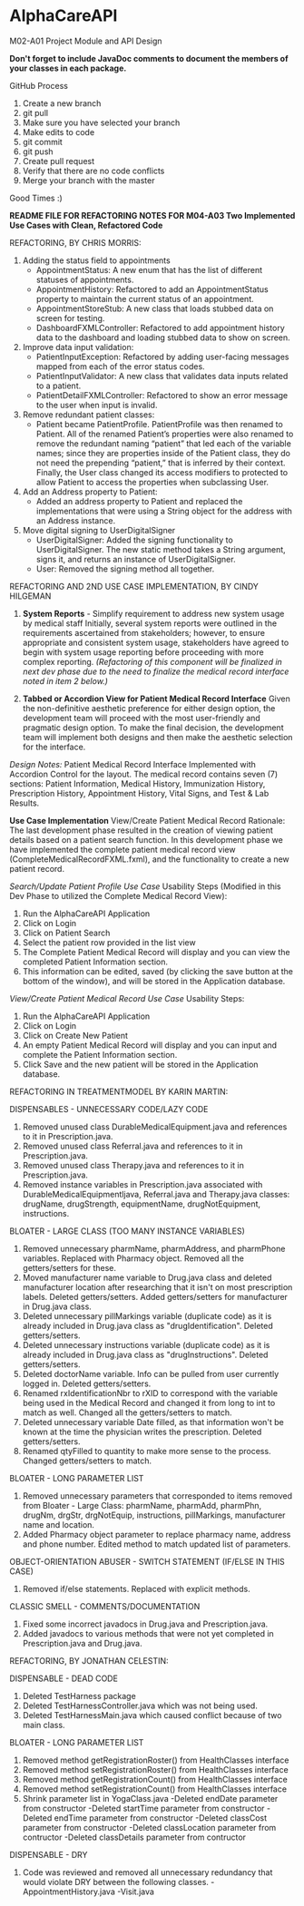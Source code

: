 # AlphaCareAPI
M02-A01 Project Module and API Design 

**Don't forget to include JavaDoc comments to document the members of your classes in each package.**

GitHub Process
1) Create a new branch
2) git pull
3) Make sure you have selected your branch 
4) Make edits to code
5) git commit
6) git push
7) Create pull request
8) Verify that there are no code conflicts
9) Merge your branch with the master

Good Times :)

**README FILE FOR REFACTORING NOTES FOR M04-A03 Two Implemented Use Cases with Clean, Refactored Code**

REFACTORING, BY CHRIS MORRIS:
1. Adding the status field to appointments
	- AppointmentStatus: A new enum that has the list of different statuses of appointments.
	- AppointmentHistory: Refactored to add an AppointmentStatus property to maintain the current status of an appointment.
	- AppointmentStoreStub: A new class that loads stubbed data on screen for testing.
	- DashboardFXMLController: Refactored to add appointment history data to the dashboard and loading stubbed data to show on screen.
2. Improve data input validation:
	- PatientInputException: Refactored by adding user-facing messages mapped from each of the error status codes.
	- PatientInputValidator: A new class that validates data inputs related to a patient.
	- PatientDetailFXMLController: Refactored to show an error message to the user when input is invalid.
3. Remove redundant patient classes:
	- Patient became PatientProfile. PatientProfile was then renamed to Patient. All of the renamed Patient’s properties were also renamed to remove the redundant naming “patient” that led each of the variable names; since they are properties inside of the Patient class, they do not need the prepending “patient,” that is inferred by their context. Finally, the User class changed its access modifiers to protected to allow Patient to access the properties when subclassing User.
4. Add an Address property to Patient:
	- Added an address property to Patient and replaced the implementations that were using a String object for the address with an Address instance.
5. Move digital signing to UserDigitalSigner
	- UserDigitalSigner: Added the signing functionality to UserDigitalSigner. The new static method takes a String argument, signs it, and returns an instance of UserDigitalSigner.
	- User: Removed the signing method all together.

REFACTORING AND 2ND USE CASE IMPLEMENTATION, BY CINDY HILGEMAN
1) **System Reports** - Simplify requirement to address new system usage by medical staff
Initially, several system reports were outlined in the requirements ascertained from stakeholders; however, to ensure appropriate and consistent system usage, stakeholders have agreed to begin with system usage reporting before proceeding with more complex reporting. *(Refactoring of this component will be finalized in next dev phase due to the need to finalize the medical record interface noted in item 2 below.)*

2) **Tabbed or Accordion View for Patient Medical Record Interface**
Given the non-definitive aesthetic preference for either design option, the development team will proceed with the most user-friendly and pragmatic design option. To make the final decision, the development team will implement both designs and then make the aesthetic selection for the interface.

*Design Notes:*
Patient Medical Record Interface Implemented with Accordion Control for the layout. The medical record contains seven (7) sections: Patient Information, Medical History, Immunization History, Prescription History, Appointment History, Vital Signs, and Test & Lab Results. 

**Use Case Implementation** View/Create Patient Medical Record
Rationale: The last development phase resulted in the creation of viewing patient details based on a patient search function. In this development phase we have implemented the complete patient medical record view (CompleteMedicalRecordFXML.fxml), and the functionality to create a new patient record. 

*Search/Update Patient Profile Use Case*
Usability Steps (Modified in this Dev Phase to utilized the Complete Medical Record View):
1. Run the AlphaCareAPI Application
2. Click on Login
3. Click on Patient Search
4. Select the patient row provided in the list view
5. The Complete Patient Medical Record will display and you can view the completed Patient Information section.
6. This information can be edited, saved (by clicking the save button at the bottom of the window), and will be stored in the Application database.

*View/Create Patient Medical Record Use Case*
Usability Steps:
1. Run the AlphaCareAPI Application
2. Click on Login
3. Click on Create New Patient
5. An empty Patient Medical Record will display and you can input and complete the Patient Information section.
6. Click Save and the new patient will be stored in the Application database.

REFACTORING IN TREATMENTMODEL BY KARIN MARTIN:

DISPENSABLES - UNNECESSARY CODE/LAZY CODE
1. Removed unused class DurableMedicalEquipment.java and references to it in Prescription.java. 
2. Removed unused class Referral.java and references to it in Prescription.java.
3. Removed unused class Therapy.java and references to it in Prescription.java.
4. Removed instance variables in Prescription.java associated with DurableMedicalEquipmentljava, Referral.java and Therapy.java classes: drugName, drugStrength, equipmentName, drugNotEquipment, instructions.

BLOATER - LARGE CLASS (TOO MANY INSTANCE VARIABLES)
1. Removed unnecessary pharmName, pharmAddress, and pharmPhone variables. Replaced with Pharmacy object. Removed all the getters/setters for these.
2. Moved manufacturer name variable to Drug.java class and deleted manufacturer location after researching that it isn't on most prescription labels. Deleted getters/setters. Added getters/setters for manufacturer in Drug.java class.
3. Deleted unnecessary pillMarkings variable (duplicate code) as it is already included in Drug.java class as "drugIdentification". Deleted getters/setters.
4. Deleted unnecessary instructions variable (duplicate code) as it is already included in Drug.java class as "drugInstructions". Deleted getters/setters. 
5. Deleted doctorName variable. Info can be pulled from user currently logged in. Deleted getters/setters.
6. Renamed rxIdentificationNbr to rXID to correspond with the variable being used in the Medical Record and changed it from long to int to match as well. Changed all the getters/setters to match.
7. Deleted unnecessary variable Date filled, as that information won't be known at the time the physician writes the prescription. Deleted getters/setters.
8. Renamed qtyFilled to quantity to make more sense to the process. Changed getters/setters to match.

BLOATER - LONG PARAMETER LIST
1. Removed unnecessary parameters that corresponded to items removed from Bloater - Large Class: pharmName, pharmAdd, pharmPhn, drugNm, drgStr, drgNotEquip, instructions, pillMarkings, manufacturer name and location.
2. Added Pharmacy object parameter to replace pharmacy name, address and phone number. Edited method to match updated list of parameters.

OBJECT-ORIENTATION ABUSER - SWITCH STATEMENT (IF/ELSE IN THIS CASE)
1. Removed if/else statements. Replaced with explicit methods.

CLASSIC SMELL - COMMENTS/DOCUMENTATION
1. Fixed some incorrect javadocs in Drug.java and Prescription.java.
2. Added javadocs to various methods that were not yet completed in Prescription.java and Drug.java.

REFACTORING, BY JONATHAN CELESTIN:

DISPENSABLE - DEAD CODE
1. Deleted TestHarness package
2. Deleted TestHarnessController.java which was not being used.
3. Deleted TestHarnessMain.java which caused conflict because of two main class.

BLOATER - LONG PARAMETER LIST
1. Removed method getRegistrationRoster() from HealthClasses interface
2. Removed method setRegistrationRoster() from HealthClasses interface
3. Removed method getRegistrationCount() from HealthClasses interface
4. Removed method setRegistrationCount() from HealthClasses interface
5. Shrink parameter list in YogaClass.java
	-Deleted endDate parameter from constructor
	-Deleted startTime parameter from constructor
	-Deleted endTime parameter from constructor
	-Deleted classCost parameter from constructor
	-Deleted classLocation parameter from contructor
	-Deleted classDetails parameter from contructor

DISPENSABLE - DRY
1. Code was reviewed and removed all unnecessary  redundancy that would violate DRY between the following classes.
	-AppointmentHistory.java
	-Visit.java




